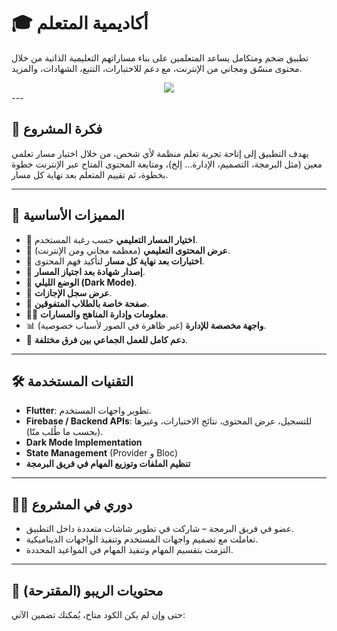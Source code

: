 # 🎓 أكاديمية المتعلم

تطبيق ضخم ومتكامل يساعد المتعلمين على بناء مساراتهم التعليمية الذاتية من خلال محتوى منسّق ومجاني من الإنترنت، مع دعم للاختبارات، التتبع، الشهادات، والمزيد.
<div align="center">
  <img src="Doc/Onboarding.png" >
</div>
---

## 🧠 فكرة المشروع

يهدف التطبيق إلى إتاحة تجربة تعلم منظمة لأي شخص، من خلال اختيار مسار تعلمي معين (مثل البرمجة، التصميم، الإدارة... إلخ)، ومتابعة المحتوى المتاح عبر الإنترنت خطوة بخطوة، ثم تقييم المتعلم بعد نهاية كل مسار.

---

## 🚀 المميزات الأساسية

- 🧭 **اختيار المسار التعليمي** حسب رغبة المستخدم.
- 🎥 **عرض المحتوى التعليمي** (معظمه مجاني ومن الإنترنت).
- 📝 **اختبارات بعد نهاية كل مسار** لتأكيد فهم المحتوى.
- 📜 **إصدار شهادة بعد اجتياز المسار**.
- 🌙 **الوضع الليلي (Dark Mode)**.
- 🧾 **عرض سجل الإجازات**.
- 🏅 **صفحة خاصة بالطلاب المتفوقين**.
- 🧑‍🏫 **معلومات وإدارة المناهج والمسارات**.
- 📊 **واجهة مخصصة للإدارة** (غير ظاهرة في الصور لأسباب خصوصية).
- 👥 **دعم كامل للعمل الجماعي بين فرق مختلفة**.

---

## 🛠️ التقنيات المستخدمة


- **Flutter**: تطوير واجهات المستخدم.
- **Firebase / Backend APIs**: للتسجيل، عرض المحتوى، نتائج الاختبارات، وغيرها (بحسب ما طُلب منّا).
- **Dark Mode Implementation**
- **State Management** (Provider و Bloc)
- **تنظيم الملفات وتوزيع المهام في فريق البرمجة**

---

## 🧑‍💻 دوري في المشروع

- عضو في فريق البرمجة – شاركت في تطوير شاشات متعددة داخل التطبيق.
- تعاملت مع تصميم واجهات المستخدم وتنفيذ الواجهات الديناميكية.
- التزمت بتقسيم المهام وتنفيذ المهام في المواعيد المحددة.

---

## 📁 محتويات الريبو (المقترحة)

حتى وإن لم يكن الكود متاح، يُمكنك تضمين الآتي:

